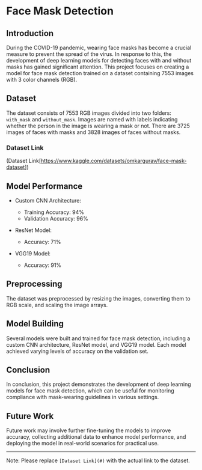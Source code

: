 # Face Mask Detection

## Introduction
During the COVID-19 pandemic, wearing face masks has become a crucial measure to prevent the spread of the virus. In response to this, the development of deep learning models for detecting faces with and without masks has gained significant attention. This project focuses on creating a model for face mask detection trained on a dataset containing 7553 images with 3 color channels (RGB).

## Dataset
The dataset consists of 7553 RGB images divided into two folders: `with_mask` and `without_mask`. Images are named with labels indicating whether the person in the image is wearing a mask or not. There are 3725 images of faces with masks and 3828 images of faces without masks.

### Dataset Link
(Dataset Link[https://www.kaggle.com/datasets/omkargurav/face-mask-dataset])

## Model Performance
- Custom CNN Architecture:
  - Training Accuracy: 94%
  - Validation Accuracy: 96%
  
- ResNet Model:
  - Accuracy: 71%
  
- VGG19 Model:
  - Accuracy: 91%

## Preprocessing
The dataset was preprocessed by resizing the images, converting them to RGB scale, and scaling the image arrays.

## Model Building
Several models were built and trained for face mask detection, including a custom CNN architecture, ResNet model, and VGG19 model. Each model achieved varying levels of accuracy on the validation set.

## Conclusion
In conclusion, this project demonstrates the development of deep learning models for face mask detection, which can be useful for monitoring compliance with mask-wearing guidelines in various settings.

## Future Work
Future work may involve further fine-tuning the models to improve accuracy, collecting additional data to enhance model performance, and deploying the model in real-world scenarios for practical use.

---
Note: Please replace `[Dataset Link](#)` with the actual link to the dataset.
